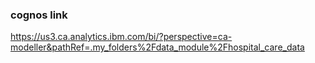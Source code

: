 ### cognos  link 
https://us3.ca.analytics.ibm.com/bi/?perspective=ca-modeller&pathRef=.my_folders%2Fdata_module%2Fhospital_care_data
